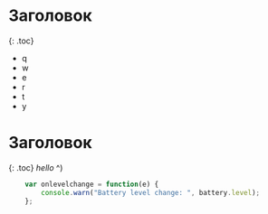 ---
---

# Заголовок
{: .toc}

* q
* w
* e
* r
* t
* y

# Заголовок
{: .toc}
*hello* ^)

``` javascript
    var onlevelchange = function(e) {
        console.warn("Battery level change: ", battery.level);
    };
```
